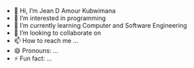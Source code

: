 - 👋 Hi, I’m Jean D Amour Kubwimana
- 👀 I’m interested in programming 
- 🌱 I’m currently learning Computer and Software Engineering
- 💞️ I’m looking to collaborate on 
- 📫 How to reach me ...
- 😄 Pronouns: ...
- ⚡ Fun fact: ...

<!---
Jdamour12/Jdamour12 is a ✨ special ✨ repository because its `README.md` (this file) appears on your GitHub profile.
You can click the Preview link to take a look at your changes.
--->
